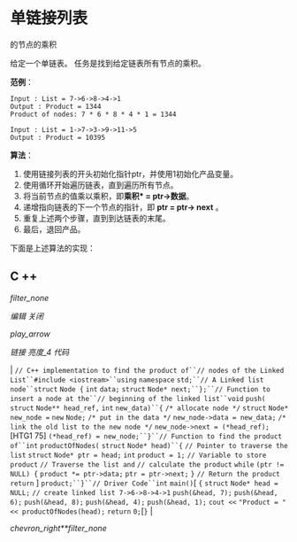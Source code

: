 # 单链接列表

的节点的乘积

给定一个单链表。 任务是找到给定链表所有节点的乘积。

**范例**：

```
Input : List = 7->6->8->4->1
Output : Product = 1344
Product of nodes: 7 * 6 * 8 * 4 * 1 = 1344

Input : List = 1->7->3->9->11->5
Output : Product = 10395

```

**算法**：

1.  使用链接列表的开头初始化指针ptr，并使用1初始化产品变量。
2.  使用循环开始遍历链表，直到遍历所有节点。
3.  将当前节点的值乘以乘积，即**乘积* = ptr->数据**。
4.  递增指向链表的下一个节点的指针，即 **ptr = ptr-> next** 。
5.  重复上述两个步骤，直到到达链表的末尾。
6.  最后，退回产品。

下面是上述算法的实现：

## C ++

*filter_none*

*编辑*
*关闭*

*play_arrow*

*链接*
*亮度_4*
*代码*

| `// C++ implementation to find the product of``// nodes of the Linked List``#include <iostream>``using` `namespace` `std;``// A Linked list node``struct` `Node {` `int` `data;` `struct` `Node* next;``};``// Function to insert a node at the``// beginning of the linked list``void` `push(` `struct` `Node** head_ref,` `int` `new_data)``{` `/* allocate node */` `struct` `Node* new_node =` `new` `Node;` `/* put in the data */` `new_node->data = new_data;` `/* link the old list to the new node */` `new_node->next = (*head_ref);`[HTG1 75]  `(*head_ref) = new_node;``}``// Function to find the product of``int` `productOfNodes(` `struct` `Node* head)``{` `// Pointer to traverse the list` `struct` `Node* ptr = head;` `int` `product = 1;` `// Variable to store product` `// Traverse the list and` `// calculate the product` `while` `(ptr != NULL) {` `product *= ptr->data;` `ptr = ptr->next;` `}` `// Return the product` `return` ] `product;``}``// Driver Code``int` `main()`[ `{` `struct` `Node* head = NULL;` `// create linked list 7->6->8->4->1` `push(&head, 7);` `push(&head, 6);` `push(&head, 8);` `push(&head, 4);` `push(&head, 1);` `cout <<` `"Product = "` `<< productOfNodes(head);` `return` `0;`[`}` |

*chevron_right**filter_none*